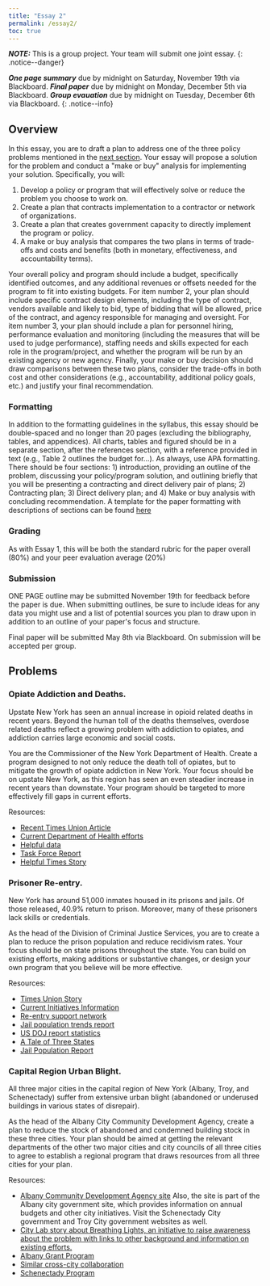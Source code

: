 ```yaml
---
title: "Essay 2"
permalink: /essay2/
toc: true
---
```


**_NOTE:_** This is a group project.  Your team will submit one joint essay.
{: .notice--danger}

**_One page summary_** due by midnight on Saturday, November 19th via Blackboard.
**_Final paper_** due by midnight on Monday, December 5th via Blackboard.
**_Group evauation_** due by midnight on Tuesday, December 6th via Blackboard.
{: .notice--info}

## Overview
In this essay, you are to draft a plan to address one of the three policy problems mentioned in the [next section](#problems). Your essay will propose a solution for the problem and conduct a "make or buy" analysis for implementing your solution. Specifically, you will:

1. Develop a policy or program that will effectively solve or reduce the problem you choose to work on.
2. Create a plan that contracts implementation to a contractor or network of organizations.
3. Create a plan that creates government capacity to directly implement the program or policy.
4. A make or buy analysis that compares the two plans in terms of trade-offs and costs and benefits (both in monetary, effectiveness, and accountability terms).

Your overall policy and program should include a budget, specifically identified outcomes, and any additional revenues or offsets needed for the program to fit into existing budgets. For item number 2, your plan should include specific contract design elements, including the type of contract, vendors available and likely to bid, type of bidding that will be allowed, price of the contract, and agency responsible for managing and oversight. For item number 3, your plan should include a plan for personnel hiring, performance evaluation and monitoring (including the measures that will be used to judge performance), staffing needs and skills expected for each role in the program/project, and whether the program will be run by an existing agency or new agency. Finally, your make or buy decision should draw comparisons between these two plans, consider the trade-offs in both cost and other considerations (e.g., accountability, additional policy goals, etc.) and justify your final recommendation.

### Formatting
In addition to the formatting guidelines in the syllabus, this essay should be double-spaced and no longer than 20 pages (excluding the bibliography, tables, and appendices). All charts, tables and figured should be in a separate section, after the references section, with a reference provided in text (e.g., Table 2 outlines the budget for...). As always, use APA formatting. There should be four sections: 1) introduction, providing an outline of the problem, discussing your policy/program solution, and outlining briefly that you will be presenting a contracting and direct delivery pair of plans; 2) Contracting plan; 3) Direct delivery plan; and 4) Make or buy analysis with concluding recommendation. A template for the paper formatting with descriptions of sections can be found [here](https://stevebholt.github.io/rpad500/assets/documents/paper_template.pdf)

### Grading
As with Essay 1, this will be both the standard rubric for the paper overall (80%) and your peer evaluation average (20%)

### Submission
ONE PAGE outline may be submitted November 19th for feedback before the paper is due. When submitting outlines, be sure to include ideas for any data you might use and a list of potential sources you plan to draw upon in addition to an outline of your paper's focus and structure.

Final paper will be submitted May 8th via Blackboard. On submission will be accepted per group.

## Problems
### **Opiate Addiction and Deaths.** 
Upstate New York has seen an annual increase in opioid related deaths in recent years. Beyond the human toll of the deaths themselves, overdose related deaths reflect a growing problem with addiction to opiates, and addiction carries large economic and social costs.

You are the Commissioner of the New York Department of Health. Create a program designed to not only reduce the death toll of opiates, but to mitigate the growth of opiate addiction in New York. Your focus should be on upstate New York, as this region has seen an even steadier increase in recent years than downstate. Your program should be targeted to more effectively fill gaps in current efforts.

Resources:
- [Recent Times Union Article](https://www.timesunion.com/local/article/Opioids-The-death-toll-keeps-rising-12832368.php)
- [Current Department of Health efforts](https://www.health.ny.gov/community/opioid_epidemic/)
- [Helpful data](https://www.health.ny.gov/statistics/opioid/)
- [Task Force Report](https://www.health.ny.gov/statistics/opioid/data/pdf/nys_jul17.pdf)
- [Helpful Times Story](https://www.nytimes.com/2018/02/19/nyregion/opioid-overdose-heroin-deaths-new-york.html)

### **Prisoner Re-entry.**
New York has around 51,000 inmates housed in its prisons and jails. Of those released, 40.9% return to prison. Moreover, many of these prisoners lack skills or credentials. 

As the head of the Division of Criminal Justice Services, you are to create a plan to reduce the prison population and reduce recidivism rates. Your focus should be on state prisons throughout the state. You can build on existing efforts, making additions or substantive changes, or design your own program that you believe will be more effective.

Resources:
- [Times Union Story](https://www.timesunion.com/news/article/By-the-numbers-New-York-s-prison-population-12216340.php)
- [Current Initiatives Information](http://www.criminaljustice.ny.gov/crimnet/ojsa/initiatives/offender_reentry.htm)
- [Re-entry support network](https://www.reentry.net/ny/)
- [Jail population trends report](http://www.criminaljustice.ny.gov/crimnet/ojsa/jail_pop_y.pdf)
- [US DOJ report statistics](https://bjafactsheets.iir.com/State/NY)
- [A Tale of Three States](https://stevebholt.github.io/rpad500/assets/documents/case_study.pdf)
- [Jail Population Report](https://stevebholt.github.io/rpad500/assets/documents/jail_pop_report.pdf)

### **Capital Region Urban Blight.**
All three major cities in the capital region of New York (Albany, Troy, and Schenectady) suffer from extensive urban blight (abandoned or underused buildings in various states of disrepair). 

As the head of the Albany City Community Development Agency, create a plan to reduce the stock of abandoned and condemned building stock in these three cities. Your plan should be aimed at getting the relevant departments of the other two major cities and city councils of all three cities to agree to establish a regional program that draws resources from all three cities for your plan.

Resources:
- [Albany Community Development Agency site](https://www.albanyny.gov/Government/Departments/ACDA.aspx) Also, the site is part of the Albany city government site, which provides information on annual budgets and other city initiatives. Visit the Schenectady City government and Troy City government websites as well.
- [City Lab story about Breathing Lights, an initiative to raise awareness about the problem with links to other background and information on existing efforts.](https://www.citylab.com/solutions/2016/09/breathing-lights-illuminates-blight-vacancy-upstate-new-york/502283/)
- [Albany Grant Program](http://wamc.org/post/albany-mayor-announces-1000000-vacant-building-grant-program)
- [Similar cross-city collaboration](http://www.cityofschenectady.com/Archive/ViewFile/Item/495)
- [Schenectady Program](http://spectrumlocalnews.com/nys/capital-region/news/2018/01/18/new-program-in-schenectady-helps-fight-urban-blight)